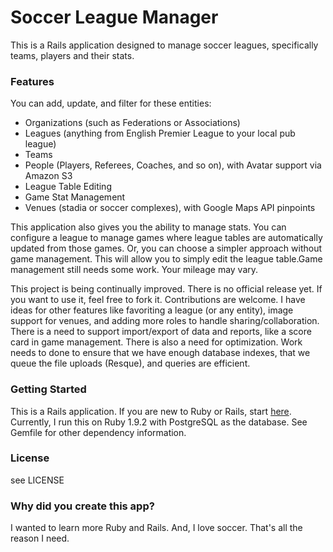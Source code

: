 # Soccer League Manager

This is a Rails application designed to manage soccer leagues, specifically teams, players and their stats. 

### Features
You can add, update, and filter for these entities:
* Organizations (such as Federations or Associations)
* Leagues (anything from English Premier League to your local pub league)
* Teams
* People (Players, Referees, Coaches, and so on), with Avatar support via Amazon S3
* League Table Editing
* Game Stat Management
* Venues (stadia or soccer complexes), with Google Maps API pinpoints

This application also gives you the ability to manage stats. You can configure a league to manage games where league tables are automatically updated from those games. Or, you can choose a simpler approach without game management. This will allow you to simply edit the league table.Game management still needs some work. Your mileage may vary.

This project is being continually improved. There is no official release yet. If you want to use it, feel free to fork it. Contributions are welcome. I have ideas for other features like favoriting a league (or any entity), image support for venues, and adding more roles to handle sharing/collaboration. There is a need to support import/export of data and reports, like a score card in game management. There is also a need for optimization. Work needs to done to ensure that we have enough database indexes, that we queue the file uploads (Resque), and queries are efficient.

### Getting Started
This is a Rails application. If you are new to Ruby or Rails, start [here](http://guides.rubyonrails.org). Currently, I run this on Ruby 1.9.2 with PostgreSQL as the database. See Gemfile for other dependency information.

### License
see LICENSE

### Why did you create this app?
I wanted to learn more Ruby and Rails. And, I love soccer. That's all the reason I need.
